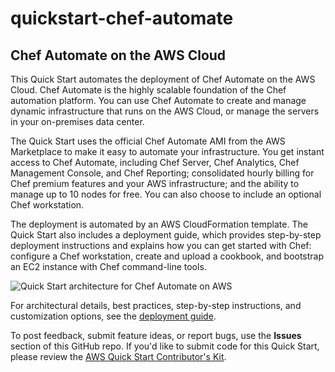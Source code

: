 # quickstart-chef-automate
## Chef Automate on the AWS Cloud

This Quick Start automates the deployment of Chef Automate on the AWS Cloud. Chef Automate is the highly scalable foundation of the Chef automation platform. You can use Chef Automate to create and manage dynamic infrastructure that runs on the AWS Cloud, or manage the servers in your on-premises data center.

The Quick Start uses the official Chef Automate AMI from the AWS Marketplace to make it easy to automate your infrastructure. You get instant access to Chef Automate, including Chef Server, Chef Analytics, Chef Management Console, and Chef Reporting; consolidated hourly billing for Chef premium features and your AWS infrastructure; and the ability to manage up to 10 nodes for free. You can also choose to include an optional Chef workstation. 

The deployment is automated by an AWS CloudFormation template. The Quick Start also includes a deployment guide, which provides step-by-step deployment instructions and explains how you can get started with Chef: configure a Chef workstation, create and upload a cookbook, and bootstrap an EC2 instance with Chef command-line tools.

![Quick Start architecture for Chef Automate on AWS](https://d0.awsstatic.com/partner-network/QuickStart/datasheets/chef-automate-architecture-on-aws.png)

For architectural details, best practices, step-by-step instructions, and customization options, see the 
[deployment guide](http://docs.aws.amazon.com/quickstart/latest/chef-server/welcome.html).

To post feedback, submit feature ideas, or report bugs, use the **Issues** section of this GitHub repo.
If you'd like to submit code for this Quick Start, please review the [AWS Quick Start Contributor's Kit](https://aws-quickstart.github.io/). 

